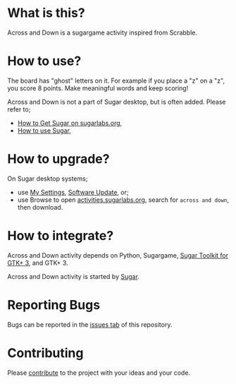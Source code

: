 What is this?
=============

Across and Down is a sugargame activity inspired from Scrabble.

How to use?
===========

The board has "ghost" letters on it. For example if you place a "z" on a "z", you score 8 points. Make meaningful words and keep scoring!

Across and Down is not a part of Sugar desktop, but is often added.  Please refer to;
* [How to Get Sugar on sugarlabs.org](https://sugarlabs.org/),
* [How to use Sugar](https://help.sugarlabs.org/),

How to upgrade?
===============

On Sugar desktop systems;
* use [My Settings](https://help.sugarlabs.org/en/my_settings.html), [Software Update](https://help.sugarlabs.org/en/my_settings.html#software-update), or;
* use Browse to open [activities.sugarlabs.org](https://activities.sugarlabs.org/), search for `across and down`, then download.

How to integrate?
=================

Across and Down activity depends on Python, Sugargame, [Sugar Toolkit for GTK+ 3](https://github.com/sugarlabs/sugar-toolkit-gtk3), and GTK+ 3.

Across and Down activity is started by [Sugar](https://github.com/sugarlabs/sugar).

Reporting Bugs
==============

Bugs can be reported in the
[issues tab](https://github.com/sugarlabs/across-and-down-activity/issues)
of this repository.

Contributing
============

Please [contribute](https://github.com/sugarlabs/sugar-docs/blob/master/src/contributing.md) to the project with your ideas and your code.